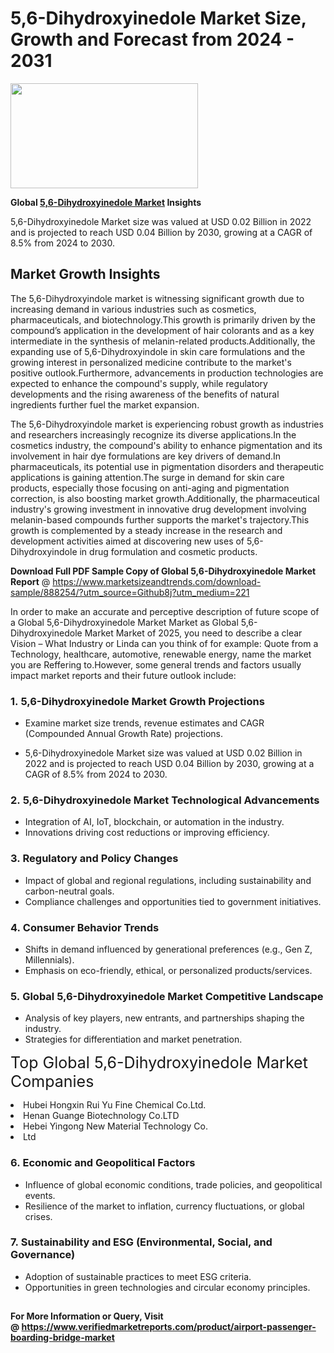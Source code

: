 <H1>5,6-Dihydroxyinedole Market Size, Growth and Forecast from 2024 - 2031</H1><img class="aligncenter size-medium wp-image-584254" src="https://thirdeyenews.in/wp-content/uploads/2024/09/Global-Market-Research-300x168.jpeg" alt="" width="300" height="168" /><p><strong>Global&nbsp;<a href="https://www.marketsizeandtrends.com/download-sample/888254/?utm_source=Github8j?utm_medium=221">5,6-Dihydroxyinedole Market</a> Insights</strong></p><p>5,6-Dihydroxyinedole Market size was valued at USD 0.02 Billion in 2022 and is projected to reach USD 0.04 Billion by 2030, growing at a CAGR of 8.5% from 2024 to 2030.</p><p><h2>Market Growth Insights</h2> <p>The 5,6-Dihydroxyindole market is witnessing significant growth due to increasing demand in various industries such as cosmetics, pharmaceuticals, and biotechnology.This growth is primarily driven by the compound’s application in the development of hair colorants and as a key intermediate in the synthesis of melanin-related products.Additionally, the expanding use of 5,6-Dihydroxyindole in skin care formulations and the growing interest in personalized medicine contribute to the market's positive outlook.Furthermore, advancements in production technologies are expected to enhance the compound's supply, while regulatory developments and the rising awareness of the benefits of natural ingredients further fuel the market expansion.</p> <p>The 5,6-Dihydroxyindole market is experiencing robust growth as industries and researchers increasingly recognize its diverse applications.In the cosmetics industry, the compound's ability to enhance pigmentation and its involvement in hair dye formulations are key drivers of demand.In pharmaceuticals, its potential use in pigmentation disorders and therapeutic applications is gaining attention.The surge in demand for skin care products, especially those focusing on anti-aging and pigmentation correction, is also boosting market growth.Additionally, the pharmaceutical industry's growing investment in innovative drug development involving melanin-based compounds further supports the market's trajectory.This growth is complemented by a steady increase in the research and development activities aimed at discovering new uses of 5,6-Dihydroxyindole in drug formulation and cosmetic products.</p> <p><span class=""><strong>Download Full PDF Sample Copy of Global 5,6-Dihydroxyinedole Market Report</strong> @ <a href="https://www.marketsizeandtrends.com/download-sample/888254/?utm_source=Github8j?utm_medium=221" target="_blank">https://www.marketsizeandtrends.com/download-sample/888254/?utm_source=Github8j?utm_medium=221</a></span></p><p>In order to make an accurate and perceptive description of future scope of a Global&nbsp;5,6-Dihydroxyinedole Market Market as Global&nbsp;5,6-Dihydroxyinedole Market Market of 2025, you need to describe a clear Vision &ndash; What Industry or Linda can you think of for example: Quote from a Technology, healthcare, automotive, renewable energy, name the market you are Reffering to.However, some general trends and factors usually impact market reports and their future outlook include:</p><h3>1.&nbsp;<strong>5,6-Dihydroxyinedole Market Growth Projections</strong></h3><ul><li>Examine market size trends, revenue estimates and CAGR (Compounded Annual Growth Rate) projections.</li><li><p>5,6-Dihydroxyinedole Market size was valued at USD 0.02 Billion in 2022 and is projected to reach USD 0.04 Billion by 2030, growing at a CAGR of 8.5% from 2024 to 2030.</p></li></ul><h3>2.&nbsp;<strong>5,6-Dihydroxyinedole Market Technological Advancements</strong></h3><ul><li>Integration of AI, IoT, blockchain, or automation in the industry.</li><li>Innovations driving cost reductions or improving efficiency.</li></ul><h3>3.&nbsp;<strong>Regulatory and Policy Changes</strong></h3><ul><li>Impact of global and regional regulations, including sustainability and carbon-neutral goals.</li><li>Compliance challenges and opportunities tied to government initiatives.</li></ul><h3>4.&nbsp;<strong>Consumer Behavior Trends</strong></h3><ul><li>Shifts in demand influenced by generational preferences (e.g., Gen Z, Millennials).</li><li>Emphasis on eco-friendly, ethical, or personalized products/services.</li></ul><h3>5.&nbsp;<strong>Global 5,6-Dihydroxyinedole Market Competitive Landscape</strong></h3><ul><li>Analysis of key players, new entrants, and partnerships shaping the industry.</li><li>Strategies for differentiation and market penetration.</li></ul><p data-pm-slice="1 1 []"><span style="color: inherit; font-family: inherit; font-size: 25px;">Top Global 5,6-Dihydroxyinedole Market Companies</span></p><div class="" data-test-id=""><p><li>Hubei Hongxin Rui Yu Fine Chemical Co.Ltd.</li><li> Henan Guange Biotechnology Co.LTD</li><li> Hebei Yingong New Material Technology Co.</li><li> Ltd</li></p></div><h3>6.&nbsp;<strong>Economic and Geopolitical Factors</strong></h3><ul><li>Influence of global economic conditions, trade policies, and geopolitical events.</li><li>Resilience of the market to inflation, currency fluctuations, or global crises.</li></ul><h3>7.&nbsp;<strong>Sustainability and ESG (Environmental, Social, and Governance)</strong></h3><ul><li>Adoption of sustainable practices to meet ESG criteria.</li><li>Opportunities in green technologies and circular economy principles.</li></ul><h2><strong style="font-size: 14px;">For More Information or Query, Visit @&nbsp;</strong><a style="background-color: #ffffff; font-size: 14px;" href="https://www.marketsizeandtrends.com/report/56-dihydroxyinedole-market/" target="_blank">https://www.verifiedmarketreports.com/product/airport-passenger-boarding-bridge-market</a></h2>